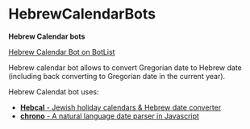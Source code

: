# HebrewCalendarBots
**Hebrew Calendar bots**

[Hebrew Calendar Bot on BotList](https://botlist.co/bots/3058-hebrew-calendar-bot)

Hebrew calendar bot allows to convert Gregorian date to Hebrew date (including back converting to Gregorian date in the current year).

Hebrew Calendat bot uses:
- [**Hebcal** - Jewish holiday calendars & Hebrew date converter](https://www.hebcal.com/)
- [**chrono** - A natural language date parser in Javascript](https://github.com/wanasit/chrono)


